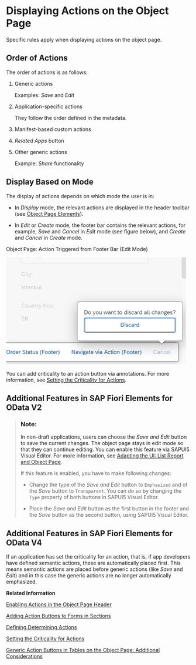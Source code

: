 <!-- loiof65e8b196335457cbfc891418ec25cfd -->

# Displaying Actions on the Object Page

Specific rules apply when displaying actions on the object page.



## Order of Actions

The order of actions is as follows:

1.  Generic actions

    Examples: *Save* and *Edit*

2.  Application-specific actions

    They follow the order defined in the metadata.

3.  Manifest-based custom actions

4.  *Related Apps* button

5.  Other generic actions

    Example: *Share* functionality




## Display Based on Mode

The display of actions depends on which mode the user is in:

-   In *Display* mode, the relevant actions are displayed in the header toolbar \(see [Object Page Elements](object-page-elements-645e27a.md)\).

-   In *Edit* or *Create* mode, the footer bar contains the relevant actions, for example, *Save* and *Cancel* in *Edit* mode \(see figure below\), and *Create* and *Cancel* in *Create* mode.


   
  
<a name="loiof65e8b196335457cbfc891418ec25cfd__fig_ocj_1mh_nlb"/>Object Page: Action Triggered from Footer Bar \(Edit Mode\)

 ![](images/Object_Page_Footer_Bar_Edit_Mode_2c8767f.png "Object Page: Action Triggered from Footer Bar (Edit Mode)") 

You can add criticality to an action button via annotations. For more information, see [Setting the Criticality for Actions](setting-the-criticality-for-actions-12f2ba2.md).



<a name="loiof65e8b196335457cbfc891418ec25cfd__section_igr_pyx_qmb"/>

## Additional Features in SAP Fiori Elements for OData V2

> ### Note:  
> In non-draft applications, users can choose the *Save and Edit* button to save the current changes. The object page stays in edit mode so that they can continue editing. You can enable this feature via SAPUI5 Visual Editor. For more information, see [Adapting the UI: List Report and Object Page](adapting-the-ui-list-report-and-object-page-0d2f1a9.md).
> 
> If this feature is enabled, you have to make following changes:
> 
> -   Change the type of the *Save and Edit* button to `Emphasized` and of the *Save* button to `Transparent`. You can do so by changing the `Type` property of both buttons in SAPUI5 Visual Editor.
> 
> -   Place the *Save and Edit* button as the first button in the footer and the *Save* button as the second button, using SAPUI5 Visual Editor.



<a name="loiof65e8b196335457cbfc891418ec25cfd__section_ayc_fnz_qsb"/>

## Additional Features in SAP Fiori Elements for OData V4

If an application has set the criticality for an action, that is, if app developers have defined semantic actions, these are automatically placed first. This means semantic actions are placed before generic actions \(like *Save* and *Edit*\) and in this case the generic actions are no longer automatically emphasized.

**Related Information**  


[Enabling Actions in the Object Page Header](enabling-actions-in-the-object-page-header-5fe4396.md "You can enable generic actions in your object header.")

[Adding Action Buttons to Forms in Sections](adding-action-buttons-to-forms-in-sections-e64efda.md "You can add action buttons to the forms contained in sections. These forms are indicated by com.sap.vocabularies.UI.v1.FieldGroup. A form action button is then displayed in the toolbar of the object page section that contains the form.")

[Defining Determining Actions](defining-determining-actions-1743323.md "You can add a determining action button to the footer of the object page.")

[Setting the Criticality for Actions](setting-the-criticality-for-actions-12f2ba2.md "You can add criticality to an action button via annotations.")

[Generic Action Buttons in Tables on the Object Page: Additional Considerations](generic-action-buttons-in-tables-on-the-object-page-additional-considerations-d27ae99.md "You can use annotations to enable generic actions in tables on the object page.")

